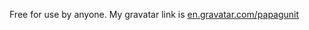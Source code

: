 Free for use by anyone. My gravatar link is [en.gravatar.com/papagunit](https://en.gravatar.com/papagunit)
